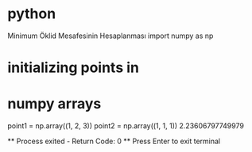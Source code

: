 # python
Minimum Öklid Mesafesinin Hesaplanması
import numpy as np 
# initializing points in 
# numpy arrays 
point1 = np.array((1, 2, 3)) 
point2 = np.array((1, 1, 1))
2.23606797749979


** Process exited - Return Code: 0 **
Press Enter to exit terminal
